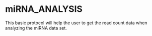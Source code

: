 # miRNA_ANALYSIS

This basic protocol will help the user to get the read count data when analyzing the miRNA data set.
